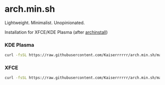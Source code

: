 # arch.min.sh

Lightweight. Minimalist. Unopinionated.

Installation for XFCE/KDE Plasma (after [archinstall](https://wiki.archlinux.org/title/Archinstall))

### KDE Plasma
```bash
curl -fsSL https://raw.githubusercontent.com/Kaiserrrrrr/arch.min.sh/main/kde.sh | sh
```

### XFCE
```bash
curl -fsSL https://raw.githubusercontent.com/Kaiserrrrrr/arch.min.sh/main/xfce.sh | sh
```
